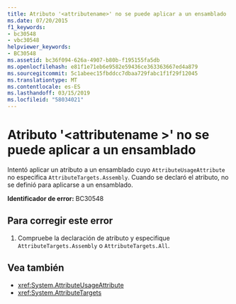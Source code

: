```yaml
---
title: Atributo '<attributename>' no se puede aplicar a un ensamblado
ms.date: 07/20/2015
f1_keywords:
- bc30548
- vbc30548
helpviewer_keywords:
- BC30548
ms.assetid: bc36f094-626a-4907-b80b-f195155fa5db
ms.openlocfilehash: e81f1e71eb6e9582e59436ce363363667ed4a879
ms.sourcegitcommit: 5c1abeec15fbddcc7dbaa729fabc1f1f29f12045
ms.translationtype: MT
ms.contentlocale: es-ES
ms.lasthandoff: 03/15/2019
ms.locfileid: "58034021"
---
```

# <a name="attribute-attributename-cannot-be-applied-to-an-assembly"></a>Atributo '\<attributename >' no se puede aplicar a un ensamblado
Intentó aplicar un atributo a un ensamblado cuyo `AttributeUsageAttribute` no especifica `AttributeTargets.Assembly`. Cuando se declaró el atributo, no se definió para aplicarse a un ensamblado.  
  
 **Identificador de error:** BC30548  
  
## <a name="to-correct-this-error"></a>Para corregir este error  
  
1.  Compruebe la declaración de atributo y especifique `AttributeTargets.Assembly` o `AttributeTargets.All`.  
  
## <a name="see-also"></a>Vea también

- <xref:System.AttributeUsageAttribute>
- <xref:System.AttributeTargets>
